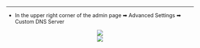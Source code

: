 <style>
    .text {
        font-size: 21px; 
    }
</style>
---
- In the upper right corner of the admin page ➡ Advanced Settings  ➡ Custom DNS Server





<div style="text-align: center;">
    <img class="boxshadow" src="/images/custom01.png">
</div>


<div style="text-align: center;">
    <img class="boxshadow" src="/images/custom02.png">
</div>